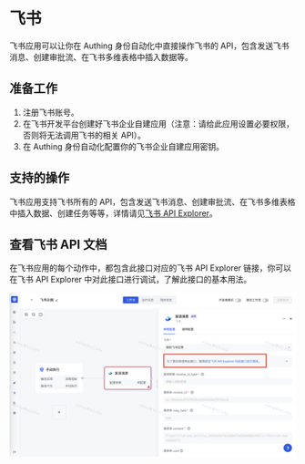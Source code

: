 # 飞书

飞书应用可以让你在 Authing 身份自动化中直接操作飞书的 API，包含发送飞书消息、创建审批流、在飞书多维表格中插入数据等。

## 准备工作

1. 注册飞书账号。
2. 在飞书开发平台创建好飞书企业自建应用（注意：请给此应用设置必要权限，否则将无法调用飞书的相关 API）。
3. 在 Authing 身份自动化配置你的飞书企业自建应用密钥。

## 支持的操作

飞书应用支持飞书所有的 API，包含发送飞书消息、创建审批流、在飞书多维表格中插入数据、创建任务等等，详情请见[飞书 API Explore](https://open.feishu.cn/api-explorer)[r](https://open.feishu.cn/api-explorer)。

## 查看飞书 API 文档

在飞书应用的每个动作中，都包含此接口对应的飞书 API Explorer 链接，你可以在飞书 API Explorer 中对此接口进行调试，了解此接口的基本用法。

![](../static/boxcnNeLwSzSNzglqQ7biPUb2Fh.png)
